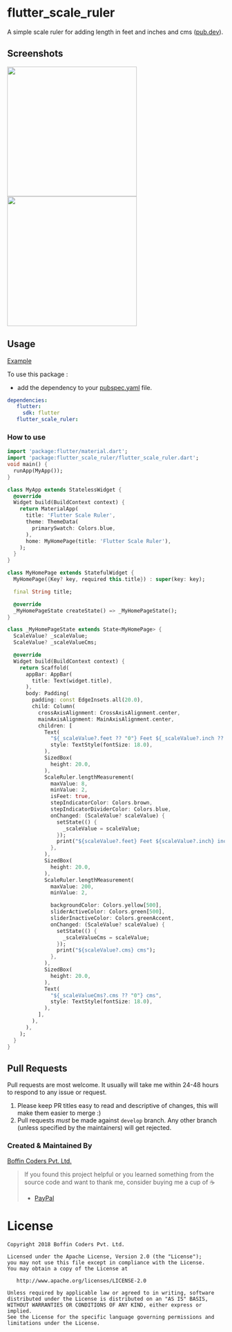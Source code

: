 # flutter_scale_ruler

A simple scale ruler for adding length in feet and inches and cms ([pub.dev](https://pub.dev/packages/flutter_scale_ruler)).
## Screenshots

<img src="https://github.com/boffincoders/flutter_scale_ruler/blob/master/gv.gif?raw=true" height="300em" />  <img src="https://github.com/boffincoders/flutter_scale_ruler/blob/master/ss1.png?raw=true"  height="300em" />

## Usage

[Example](https://github.com/boffincoders/flutter_scale_ruler/blob/master/example/example.dart)

To use this package :

- add the dependency to your [pubspec.yaml](https://github.com/boffincoders/flutter_scale_ruler/blob/master/pubspec.yaml) file.

 ```yaml
 dependencies:
    flutter:
      sdk: flutter
    flutter_scale_ruler:
```
    
### How to use

```dart
import 'package:flutter/material.dart';
import 'package:flutter_scale_ruler/flutter_scale_ruler.dart';
void main() {
  runApp(MyApp());
}

class MyApp extends StatelessWidget {
  @override
  Widget build(BuildContext context) {
    return MaterialApp(
      title: 'Flutter Scale Ruler',
      theme: ThemeData(
        primarySwatch: Colors.blue,
      ),
      home: MyHomePage(title: 'Flutter Scale Ruler'),
    );
  }
}

class MyHomePage extends StatefulWidget {
  MyHomePage({Key? key, required this.title}) : super(key: key);

  final String title;

  @override
  _MyHomePageState createState() => _MyHomePageState();
}

class _MyHomePageState extends State<MyHomePage> {
  ScaleValue? _scaleValue;
  ScaleValue? _scaleValueCms;

  @override
  Widget build(BuildContext context) {
    return Scaffold(
      appBar: AppBar(
        title: Text(widget.title),
      ),
      body: Padding(
        padding: const EdgeInsets.all(20.0),
        child: Column(
          crossAxisAlignment: CrossAxisAlignment.center,
          mainAxisAlignment: MainAxisAlignment.center,
          children: [
            Text(
              "${_scaleValue?.feet ?? "0"} Feet ${_scaleValue?.inch ?? "0"} inches",
              style: TextStyle(fontSize: 18.0),
            ),
            SizedBox(
              height: 20.0,
            ),
            ScaleRuler.lengthMeasurement(
              maxValue: 8,
              minValue: 2,
              isFeet: true,
              stepIndicatorColor: Colors.brown,
              stepIndicatorDividerColor: Colors.blue,
              onChanged: (ScaleValue? scaleValue) {
                setState(() {
                  _scaleValue = scaleValue;
                });
                print("${scaleValue?.feet} Feet ${scaleValue?.inch} inches");
              },
            ),
            SizedBox(
              height: 20.0,
            ),
            ScaleRuler.lengthMeasurement(
              maxValue: 200,
              minValue: 2,

              backgroundColor: Colors.yellow[500],
              sliderActiveColor: Colors.green[500],
              sliderInactiveColor: Colors.greenAccent,
              onChanged: (ScaleValue? scaleValue) {
                setState(() {
                  _scaleValueCms = scaleValue;
                });
                print("${scaleValue?.cms} cms");
              },
            ),
            SizedBox(
              height: 20.0,
            ),
            Text(
              "${_scaleValueCms?.cms ?? "0"} cms",
              style: TextStyle(fontSize: 18.0),
            ),
          ],
        ),
      ),
    );
  }
}
```
    
## Pull Requests

Pull requests are most welcome. It usually will take me within 24-48 hours to respond to any issue or request.

1.  Please keep PR titles easy to read and descriptive of changes, this will make them easier to merge :)
2.  Pull requests _must_ be made against `develop` branch. Any other branch (unless specified by the maintainers) will get rejected.

### Created & Maintained By

[Boffin Coders Pvt. Ltd.](https://boffincoders.com/)

> If you found this project helpful or you learned something from the source code and want to thank me, consider buying me a cup of :coffee:
>
> * [PayPal](https://paypal.me/boffincoders)

# License

    Copyright 2018 Boffin Coders Pvt. Ltd.

    Licensed under the Apache License, Version 2.0 (the "License");
    you may not use this file except in compliance with the License.
    You may obtain a copy of the License at

       http://www.apache.org/licenses/LICENSE-2.0

    Unless required by applicable law or agreed to in writing, software
    distributed under the License is distributed on an "AS IS" BASIS,
    WITHOUT WARRANTIES OR CONDITIONS OF ANY KIND, either express or implied.
    See the License for the specific language governing permissions and
    limitations under the License.
